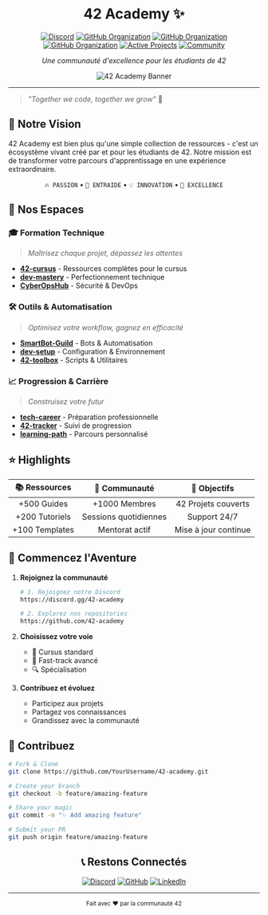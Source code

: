 <div align="center">

# 42 Academy ✨

[![Discord](https://img.shields.io/discord/1234567890?color=7289DA&label=Discord&logo=discord&logoColor=white)](https://discord.gg/42-academy)
[![GitHub Organization](https://img.shields.io/badge/GitHub-CyberOpsHub-181717?logo=github)](https://github.com/CyberOpsHub)
[![GitHub Organization](https://img.shields.io/badge/GitHub-SmartBot-Guild-181717?logo=github)](https://github.com/SmartBot-Guild)
[![GitHub Organization](https://img.shields.io/badge/GitHub-odev-forks-collection-181717?logo=github)](https://github.com/dev-forks-collection)
[![Active Projects](https://img.shields.io/badge/Active_Projects-42+-purple)]()
[![Community](https://img.shields.io/badge/Community-1000+-blue)]()

*Une communauté d'excellence pour les étudiants de 42*

<img src="/api/placeholder/800/400" alt="42 Academy Banner">

</div>

---

> *"Together we code, together we grow"* 🌱

## 🎯 Notre Vision

42 Academy est bien plus qu'une simple collection de ressources - c'est un écosystème vivant créé par et pour les étudiants de 42. Notre mission est de transformer votre parcours d'apprentissage en une expérience extraordinaire.

<div align="center">

`🔥 PASSION` • `🤝 ENTRAIDE` • `💡 INNOVATION` • `🌟 EXCELLENCE`

</div>

## 🚀 Nos Espaces

### 🎓 Formation Technique
> *Maîtrisez chaque projet, dépassez les attentes*
- [**42-cursus**](https://github.com/Infinity42/42-cursus) - Ressources complètes pour le cursus
- [**dev-mastery**](https://github.com/Infinity42/dev-mastery) - Perfectionnement technique
- [**CyberOpsHub**](https://github.com/CyberOpsHub) - Sécurité & DevOps

### 🛠️ Outils & Automatisation
> *Optimisez votre workflow, gagnez en efficacité*
- [**SmartBot-Guild**](https://github.com/SmartBot-Guild) - Bots & Automatisation
- [**dev-setup**](https://github.com/Infinity42/dev-setup) - Configuration & Environnement
- [**42-toolbox**](https://github.com/Infinity42/toolbox) - Scripts & Utilitaires

### 📈 Progression & Carrière
> *Construisez votre futur*
- [**tech-career**](https://github.com/Infinity42/tech-career) - Préparation professionnelle
- [**42-tracker**](https://github.com/Infinity42/42-tracker) - Suivi de progression
- [**learning-path**](https://github.com/Infinity42/learning) - Parcours personnalisé

## ⭐ Highlights

<div align="center">

| 📚 **Ressources** | 🤝 **Communauté** | 🎯 **Objectifs** |
|:----------------:|:-----------------:|:---------------:|
| +500 Guides | +1000 Membres | 42 Projets couverts |
| +200 Tutoriels | Sessions quotidiennes | Support 24/7 |
| +100 Templates | Mentorat actif | Mise à jour continue |

</div>

## 🌟 Commencez l'Aventure

1. **Rejoignez la communauté**
   ```bash
   # 1. Rejoignez notre Discord
   https://discord.gg/42-academy
   
   # 2. Explorez nos repositories
   https://github.com/42-academy
   ```

2. **Choisissez votre voie**
   - 🎯 Cursus standard
   - 🚀 Fast-track avancé
   - 🔍 Spécialisation

3. **Contribuez et évoluez**
   - Participez aux projets
   - Partagez vos connaissances
   - Grandissez avec la communauté

## 🤝 Contribuez

```bash
# Fork & Clone
git clone https://github.com/YourUsername/42-academy.git

# Create your branch
git checkout -b feature/amazing-feature

# Share your magic
git commit -m "✨ Add amazing feature"

# Submit your PR
git push origin feature/amazing-feature
```

<div align="center">

## 📞 Restons Connectés

[![Discord](https://img.shields.io/badge/Discord-7289DA?logo=discord&logoColor=white&style=for-the-badge)](https://discord.gg/42-academy)
[![GitHub](https://img.shields.io/badge/GitHub-181717?logo=github&logoColor=white&style=for-the-badge)](https://github.com/42-academy)
[![LinkedIn](https://img.shields.io/badge/LinkedIn-0A66C2?logo=linkedin&logoColor=white&style=for-the-badge)](https://linkedin.com/company/42-academy)

---

<sub>Fait avec ❤️ par la communauté 42</sub>

</div>
